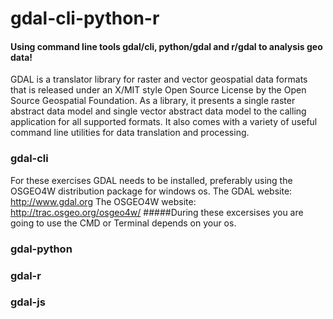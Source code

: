 # gdal-cli-python-r
#### Using command line tools gdal/cli, python/gdal and r/gdal to analysis geo data!
GDAL is a translator library for raster and vector geospatial data formats that is released under an X/MIT style Open Source License by the Open Source Geospatial Foundation. As a library, it presents a single raster abstract data model and single vector abstract data model to the calling application for all supported formats. It also comes with a variety of useful command line utilities for data translation and processing. 

### gdal-cli
For these exercises GDAL needs to be installed, preferably using the OSGEO4W distribution package for windows os.
The GDAL website: http://www.gdal.org
The OSGEO4W website: http://trac.osgeo.org/osgeo4w/
#####During these excersises you are going to use the CMD or Terminal depends on your os.
### gdal-python

### gdal-r

### gdal-js








